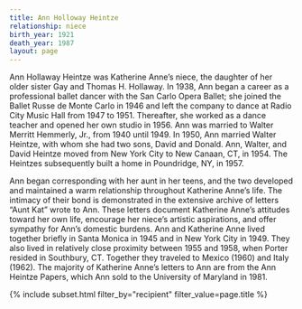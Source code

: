 ```yaml
---
title: Ann Holloway Heintze
relationship: niece
birth_year: 1921
death_year: 1987
layout: page
---
```

Ann Hollaway Heintze was Katherine Anne’s niece, the daughter of her older sister Gay and Thomas H. Hollaway.  In 1938, Ann began a career  as a professional ballet dancer with the San Carlo Opera Ballet; she joined the Ballet Russe de Monte Carlo in 1946 and left the company to dance at Radio City Music Hall from 1947 to 1951.  Thereafter, she worked as a dance teacher and opened her own studio in 1956. Ann was married to  Walter Merritt Hemmerly, Jr., from 1940 until 1949.  In 1950, Ann married Walter Heintze, with whom she had two sons,  David and Donald.  Ann, Walter, and David Heintze moved from New York City to  New Canaan, CT, in 1954.  The Heintzes subsequently built a home in Poundridge, NY, in 1957.

Ann began corresponding with her aunt in her teens, and the two developed and maintained a warm relationship throughout Katherine Anne’s life.  The intimacy of their bond is demonstrated in the extensive archive of letters “Aunt Kat” wrote to Ann.  These letters document Katherine Anne’s attitudes toward her own life, encourage her niece’s artistic aspirations, and offer sympathy for Ann’s domestic burdens.  Ann and Katherine Anne lived together briefly in Santa Monica in 1945 and in New York City in 1949.  They also lived in relatively close proximity between 1955 and 1958, when Porter resided in Southbury, CT.  Together they traveled to Mexico (1960) and Italy (1962).  The majority of Katherine Anne’s letters to Ann are from the Ann Heintze Papers, which Ann sold to the University of Maryland in 1981.

{% include subset.html filter_by="recipient" filter_value=page.title %}

